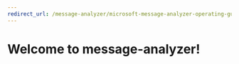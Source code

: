 ```yaml
---
redirect_url: /message-analyzer/microsoft-message-analyzer-operating-guide
---
```

# Welcome to message-analyzer!